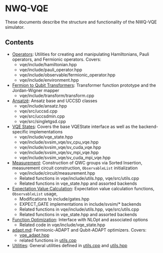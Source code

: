 # NWQ-VQE
These documents describe the structure and functionality of the NWQ-VQE simulator. 


## Contents
- [Operators](components/operators.md): Utilities for creating and manipulating Hamiltonians, Pauli operators, and Fermionic operators. Covers:
  - vqe/include/hamiltonian.hpp
  - vqe/include/pauli_operator.hpp
  - vqe/include/observable/fermionic_operator.hpp
  - vqe/include/environment.hpp
- [Fermion to Qubit Transformers](components/transformers.md): Transformer function prototype and the Jordan-Wigner mapper
  - vqe/include/transform/transform.cpp
- [Ansatzë](components/circuits.md): Ansatz base and UCCSD classes
  - vqe/include/ansatz.hpp
  - vqe/src/uccsd.cpp
  - vqe/src/uccsdmin.cpp
  - vqe/src/singletgsd.cpp
- [VQE States](components/vqe_states.md): Covers the base VQEState interface as well as the backend-specific implementations
  - vqe/include/vqe_state.hpp
  - vqe/include/svsim_vqe/sv_cpu_vqe.hpp
  - vqe/include/svsim_vqe/sv_cuda_vqe.hpp
  - vqe/include/svsim_vqe/sv_mpi_vqe.hpp
  - vqe/include/svsim_vqe/sv_cuda_mpi_vqe.hpp
- [Measurement](components/measurement.md): Construction of QWC groups via Sorted Insertion, measurement circuit construction, `ObservableList` initialization
  - vqe/include/circuit/measurement.hpp
  - Related functions in vqe/include/utils.hpp, vqe/src/utils.cpp
  - Related functions in vqe_state.hpp and assorted backends
- [Expectation Value Calculation](components/expectation_values.md): Expectation value calculation functions, `ObservableList` usage, 
  - Modifications to include/gates.hpp
  - EXPECT_GATE implementations in include/svsim/* backends
  - Related functions in vqe/include/utils.hpp, vqe/src/utils.cpp
  - Related functions in vqe_state.hpp and assorted backends
- [Function Optimization](components/optimization.md): Interface with NLOpt and associated options
  - Related code in vqe/include/vqe_state.hpp
- [adapt.md](components/adapt.md): Fermionic-ADAPT and Qubit-ADAPT optimizers. Covers:
  - [vqe_adapt.hpp](../vqe/include/vqe_adapt.hpp)
  - related functions in [utils.cpp](../vqe/src/utils.cpp)
- [Utilities](components/utils.md): General utilities defined in [utils.cpp](../vqe/src/utils.cpp) and [utils.hpp](../vqe/include/utils.hpp)
